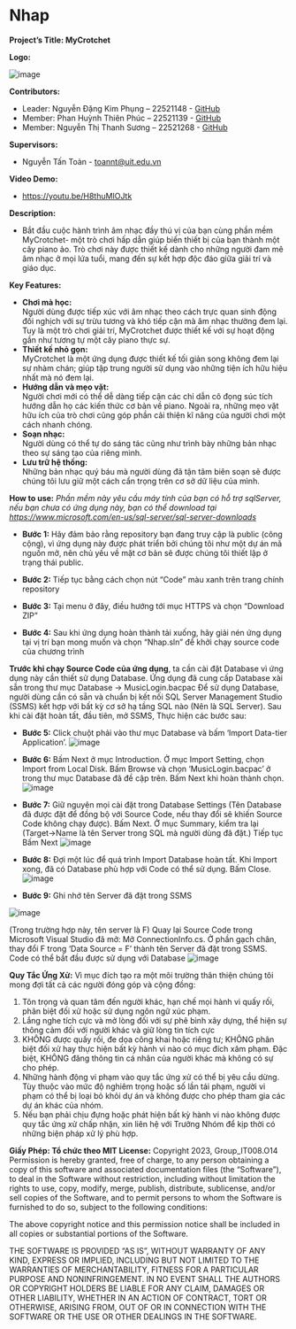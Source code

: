 # Nhap

**Project’s Title: MyCrotchet**


**Logo:** 

![image](https://github.com/SBPhungNguyen/IT008.O14_DoAn/assets/145027338/679bad33-95ba-4ecf-967e-3a25b30fe611)


**Contributors:**
-	Leader: Nguyễn Đặng Kim Phụng – 22521148 - [GitHub](https://github.com/SBPhungNguyen)
-	Member: Phan Huỳnh Thiên Phúc – 22521139 - [GitHub](https://github.com/thienphuc1606)
-	Member: Nguyễn Thị Thanh Sương – 22521268 - [GitHub](https://github.com/nguyenthithanhsuong)

**Supervisors:**
- Nguyễn Tấn Toàn - toannt@uit.edu.vn

**Video Demo:**
- https://youtu.be/H8thuMIOJtk

**Description:**
- Bắt đầu cuộc hành trình âm nhạc đầy thú vị của bạn cùng phần mềm MyCrotchet- một trò chơi hấp dẫn giúp biến thiết bị của bạn thành một cây piano ảo. Trò chơi này được thiết kế dành cho những người đam mê âm nhạc ở mọi lứa tuổi, mang đến sự kết hợp độc đáo giữa giải trí và giáo dục.

**Key Features:**
-	**Chơi mà học:** <br>
Người dùng được tiếp xúc với âm nhạc theo cách trực quan sinh động đối nghịch với sự trừu tương và khó tiếp cận mà âm nhạc thường đem lại. Tuy là một trò chơi giải trí, MyCrotchet được thiết kế với sự hoạt động gần như tương tự một cây piano thực sự. <br>
-	**Thiết kế nhỏ gọn:** <br>
MyCrotchet là một ứng dụng được thiết kế tối giản song không đem lại sự nhàm chán; giúp tập trung người sử dụng vào những tiện ích hữu hiệu nhất mà nó đem lại. <br>
-	**Hướng dẫn và mẹo vặt:** <br>
Người chơi mới có thể dễ dàng tiếp cận các chỉ dẫn cô đọng súc tích hướng dẫn họ các kiến thức cơ bản về piano. Ngoài ra, những mẹo vặt hữu ích của trò chơi cũng góp phần cải thiện kĩ năng của người chơi một cách nhanh chóng. <br>
-	**Soạn nhạc:** <br>
Người dùng có thể tự do sáng tác cũng như trình bày những bản nhạc theo sự sáng tạo của riêng mình. <br>
-	**Lưu trữ hệ thống:** <br>
Những bản nhạc quý báu mà người dùng đã tận tâm biên soạn sẽ được chúng tôi lưu giữ một cách cẩn trọng trên cơ sở dữ liệu của mình. <br>

**How to use:**
*Phần mềm này yêu cầu máy tính của bạn có hỗ trợ sqlServer, nếu bạn chưa có ứng dụng  này, bạn có thể download tại https://www.microsoft.com/en-us/sql-server/sql-server-downloads* <br>
-	**Bước 1:** Hãy đảm bảo rằng repository bạn đang truy cập là public (công cộng), vì ứng dụng này được phát triển bởi chúng tôi như một dự án mã nguồn mở, nên chủ yếu về mặt cơ bản sẽ được chúng tôi thiết lập ở trạng thái public.

-	**Bước 2:** Tiếp tục bằng cách chọn nút “Code” màu xanh trên trang chính repository

-	**Bước 3:** Tại menu ở đây, điều hướng tới mục HTTPS và chọn “Download ZIP”

-	**Bước 4:** Sau khi ứng dụng hoàn thành tải xuống, hãy giải nén ứng dụng tại vị trí bạn mong muốn và chọn “Nhap.sln” để khởi chạy source code của chương trình

**Trước khi chạy Source Code của ứng dụng**, ta cần cài đặt Database vì ứng dụng này cần thiết sử dụng Database. Ứng dụng đã cung cấp Database xài sẵn trong thư mục Database -> MusicLogin.bacpac
Để sử dụng Database, người dùng cần có sẵn và chuẩn bị kết nối SQL Server Management Studio (SSMS) kết hợp với bất kỳ cơ sở hạ tầng SQL nào (Nên là SQL Server).
Sau khi cài đặt hoàn tất, đầu tiên, mở SSMS, Thực hiện các bước sau:

-	**Bước 5:** Click chuột phải vào thư mục Database và bấm ‘Import Data-tier Application’.
![image](https://github.com/SBPhungNguyen/IT008.O14_DoAn/assets/145027338/3a7de3f1-43ff-40c6-8cff-f5b9fb2a20bc)

-	**Bước 6:** Bấm Next ở mục Introduction. Ở mục Import Setting, chọn Import from Local Disk. Bấm Browse và chọn ‘MusicLogin.bacpac’ ở trong thư mục Database đã đề cập trên. Bấm Next khi hoàn thành chọn.
![image](https://github.com/SBPhungNguyen/IT008.O14_DoAn/assets/145027338/498944dd-b6cb-4416-a21e-6dad157e0491)

-	**Bước 7:** Giữ nguyên mọi cài đặt trong Database Settings (Tên Database đã được đặt để đồng bộ với Source Code, nếu thay đổi sẽ khiến Source Code không chạy được). Bấm Next. Ở mục Summary, kiểm tra lại (Target->Name là tên Server trong SQL mà người dùng đã đặt.) Tiếp tục Bấm Next
![image](https://github.com/SBPhungNguyen/IT008.O14_DoAn/assets/145027338/14b449c0-bd14-47e0-8adc-c2363d66310e)

-	**Bước 8:** Đợi một lúc để quá trình Import Database hoàn tất. Khi Import xong, đã có Database phù hợp với Code có thể sử dụng. Bấm Close.
![image](https://github.com/SBPhungNguyen/IT008.O14_DoAn/assets/145027338/3542dddf-dc76-455c-ac91-0522c6434afb)

-	**Bước 9:** Ghi nhớ tên Server đã đặt trong SSMS
  
  ![image](https://github.com/SBPhungNguyen/IT008.O14_DoAn/assets/145027338/41e872ae-c3d9-4158-bf3a-b7568b58a682)

(Trong trường hợp này, tên server là F)
Quay lại Source Code trong Microsoft Visual Studio đã mở: Mở ConnectionInfo.cs. Ở phần gạch chân, thay đổi F trong ‘Data Source = F’ thành tên Server đã đặt trong SSMS. Code có thể bắt đầu được sử dụng với Database
![image](https://github.com/SBPhungNguyen/IT008.O14_DoAn/assets/145027338/bd766a75-fe24-410b-b4af-fba7de7be947)

**Quy Tắc Ứng Xử:**
Vì mục đích tạo ra một môi trường thân thiện chúng tôi mong đợi tất cả các người đóng góp và cộng đồng:
1.	Tôn trọng và quan tâm đến người khác, hạn chế mọi hành vi quấy rối, phân biệt đối xử hoặc sử dụng ngôn ngữ xúc phạm.
2.	Lắng nghe tích cực và mở lòng đối với sự phê bình xây dựng, thể hiện sự thông cảm đối với người khác và giữ lòng tin tích cực
3.	KHÔNG được quấy rối, đe dọa công khai hoặc riêng tư; KHÔNG phân biệt đối xử hay thực hiện bất kỳ hành vi nào có mục đích xâm phạm. Đặc biệt, KHÔNG đăng thông tin cá nhân của người khác mà không có sự cho phép.
4.	Những hành động vi phạm vào quy tắc ứng xử có thể bị yêu cầu dừng. Tùy thuộc vào mức độ nghiêm trọng hoặc số lần tái phạm, người vi phạm có thể bị loại bỏ khỏi dự án và không được cho phép tham gia các dự án khác của nhóm.
5.	Nếu bạn phải chịu đựng hoặc phát hiện bất kỳ hành vi nào không được quy tắc ứng xử chấp nhận, xin liên hệ với Trưởng Nhóm để kịp thời có những biện pháp xử lý phù hợp.

**Giấy Phép: Tổ chức theo MIT License:**
Copyright 2023, Group_IT008.O14 Permission is hereby granted, free of charge, to any person obtaining a copy of this software and associated documentation files (the “Software”), to deal in the Software without restriction, including without limitation the rights to use, copy, modify, merge, publish, distribute, sublicense, and/or sell copies of the Software, and to permit persons to whom the Software is furnished to do so, subject to the following conditions:

The above copyright notice and this permission notice shall be included in all copies or substantial portions of the Software.

THE SOFTWARE IS PROVIDED “AS IS”, WITHOUT WARRANTY OF ANY KIND, EXPRESS OR IMPLIED, INCLUDING BUT NOT LIMITED TO THE WARRANTIES OF MERCHANTABILITY, FITNESS FOR A PARTICULAR PURPOSE AND NONINFRINGEMENT. IN NO EVENT SHALL THE AUTHORS OR COPYRIGHT HOLDERS BE LIABLE FOR ANY CLAIM, DAMAGES OR OTHER LIABILITY, WHETHER IN AN ACTION OF CONTRACT, TORT OR OTHERWISE, ARISING FROM, OUT OF OR IN CONNECTION WITH THE SOFTWARE OR THE USE OR OTHER DEALINGS IN THE SOFTWARE.

